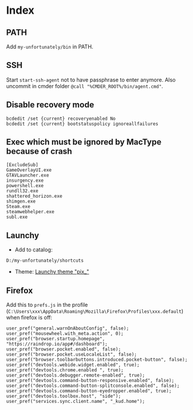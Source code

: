 # Index

## PATH

Add `my-unfortunately/bin` in PATH.

## SSH

Start `start-ssh-agent` not to have passphrase to enter anymore. Also uncommit in cmder folder `@call "%CMDER_ROOT%/bin/agent.cmd"`.

## Disable recovery mode

```
bcdedit /set {current} recoveryenabled No
bcdedit /set {current} bootstatuspolicy ignoreallfailures
```

## Exec which must be ignored by MacType because of crash

```
[ExcludeSub]
GameOverlayUI.exe
GTAVLauncher.exe
insurgency.exe
powershell.exe
rundll32.exe
shattered_horizon.exe
shimgen.exe
Steam.exe
steamwebhelper.exe
subl.exe
```

## Launchy

- Add to catalog:

```
D:/my-unfortunately/shortcuts
```

- Theme: [Launchy theme "pix_"](http://twnsnd.deviantart.com/art/pix-for-launchy-292839328)

## Firefox

Add this to `prefs.js` in the profile (`C:\Users\xxx\AppData\Roaming\Mozilla\Firefox\Profiles\xxx.default`) when firefox is off:

```
user_pref("general.warnOnAboutConfig", false);
user_pref("mousewheel.with_meta.action", 0);
user_pref("browser.startup.homepage", "https://raindrop.io/app#/dashboard");
user_pref("browser.pocket.enabled", false);
user_pref("browser.pocket.useLocaleList", false);
user_pref("browser.toolbarbuttons.introduced.pocket-button", false);
user_pref("devtools.webide.widget.enabled", true);
user_pref("devtools.chrome.enabled ", true);
user_pref("devtools.debugger.remote-enabled", true);
user_pref("devtools.command-button-responsive.enabled", false);
user_pref("devtools.command-button-splitconsole.enabled", false);
user_pref("devtools.command-button-eyedropper.enabled", true);
user_pref("devtools.toolbox.host", "side");
user_pref("services.sync.client.name", "_kud.home");
```
